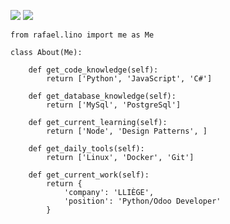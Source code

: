 [![](https://img.shields.io/badge/LinkedIn-rafaellinosouza-blue)](https://www.linkedin.com/in/rafaellinosouza/)
[![](https://img.shields.io/badge/Gmail-nerociffer2018@gmail.com-red)](mailto:nerociffer2018@gmail.com)

```python3
from rafael.lino import me as Me

class About(Me):

    def get_code_knowledge(self):
        return ['Python', 'JavaScript', 'C#']

    def get_database_knowledge(self):
        return ['MySql', 'PostgreSql']

    def get_current_learning(self):
        return ['Node', 'Design Patterns', ]

    def get_daily_tools(self):
        return ['Linux', 'Docker', 'Git']

    def get_current_work(self):
        return {
            'company': 'LLIÈGE',
            'position': 'Python/Odoo Developer'
        }

```
